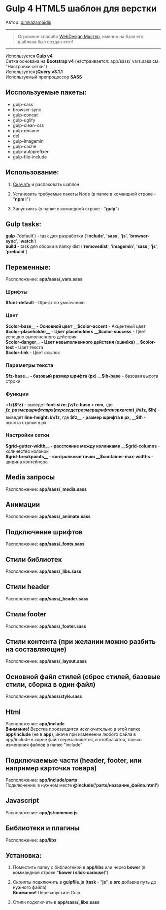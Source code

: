 # Gulp 4 HTML5 шаблон для верстки
Автор: [dimkazambidis](https://github.com/dimkazambidis)
***
>Огромное спасибо [WebDesign Мастер](http://webdesign-master.ru), именно на базе его шаблона был создан этот!
---
Используется __Gulp v4__  
Сетка основана на __Bootstrap v4__ (настраивается: app/sass/_vars.sass см. "Настройки сетки")  
Используется __jQuery v3.1.1__  
Используемый препроцессор __SASS__

## Исспользуемые пакеты:
- gulp-sass
- browser-sync
- gulp-concat
- gulp-uglify
- gulp-clean-css
- gulp-rename
- del
- gulp-imagemin
- gulp-cache
- gulp-autoprefixer
- gulp-file-include

## Использование:
1. [Скачать](https://github.com/dimkazambidis/start-template-gulp-4/archive/master.zip) и распаковать шаблон

2. Установить требуемые пакеты Node (в папке в командной строке - "__npm i__")

3. Запустиить (в папке в командной строке - "__gulp__")

## Gulp tasks:
__gulp__ ('default') - task для разработки ('__include__', '__sass__', '__js__', '__browser-sync__', '__watch__')  
__build__ - task для сборки в папку dist ('__removedist__', '__imagemin__', '__sass__', '__js__', '__prebuild__')

## Переменные:
Расположение: __app/sass/\_vars.sass__

### Шрифты
__$font-default__ - Шрифт по умолчанию

### Цвет  
__$color-base__ - Основной цвет  
__$color-accent__ - Акцентный цвет  
__$color-placeholder__ - Цвет placeholders  
__$color-success__ - Цвет успешно выполненного действия  
__$color-danger__ - Цвет невыполненного действия (ошибка)  
__$color-text__ - Цвет текста  
__$color-link__ - Цвет ссылок

### Параметры текста
__$fz-base__ - базовый размер шрифта (px)  
__$lh-base__ - базовая высота строки

### Функции
__+fz($fz)__ - выведет __font-size: $fz/$fz-base + rem__, где __$fz__ - размер шрифта в px (переведет размер шрифта из px в rem)  
__+lh($fz, $lh)__ - выведет __line-height: $lh/$fz__, где __$fz__ - размер шрифта в px, __$lh__ - высота строки в px

### Настройки сетки
__$grid-gutter-width__ - расстояние между колонками  
__$grid-columns__ - количество колонок  
__$grid-breakpoints__ - контрольные точки  
__$container-max-widths__ - ширина контейнера

## Media запросы
Расположение: __app/sass/\_media.sass__

## Анимации
Расположение: __app/sass/\_animate.sass__

## Подключение шрифтов
Расположение: __app/sass/\_fonts.sass__

## Стили библиотек
Расположение: __app/sass/\_libs.sass__

## Стили header
Расположение: __app/sass/\_header.sass__

## Стили footer
Расположение: __app/sass/\_footer.sass__

## Стили контента (при желании можно разбить на составляющие)
Расположение: __app/sass/\_layout.sass__

## Основной файл стилей (сброс стилей, базовые стили, сборка в один файл)
Расположение: __app/sass/style.sass__

## Html
Расположение: __app/include__  
__Внимание!__ Верстка производится исключительно в этой папке __app/include__ (не в __app__), иначе при изменении любого файла в app/include в корне файл перезапишется, и отобразятся, только изменения файлов в папке "include"

## Подключаемые части (header, footer, или например карточка товара)
Расположение: __app/include/parts__  
Подключение: в нужном месте __@include('parts/название\_файла.html')__

## Javascript
Расположение: __app/js/common.js__

## Библиотеки и плагины
Расположение: __app/libs__

## Установка:
1. Поместить папку с библиотекой в __app/libs__ или через __bower__ (в коммандной строке "__bower i slick-carousel__")

2. Скрипты подключить в __gulpfile.js__ (__task__ - "__js__", в __src__ добавив путь до нужного файла)  
__Внимание!__ Перезапустите Gulp

3. Стили подключить в __app/sass/\_libs.sass__
